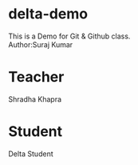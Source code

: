 # delta-demo
This is a Demo for Git &amp; Github class.
<br/>
Author:Suraj Kumar

# Teacher
Shradha Khapra

# Student 
Delta Student
